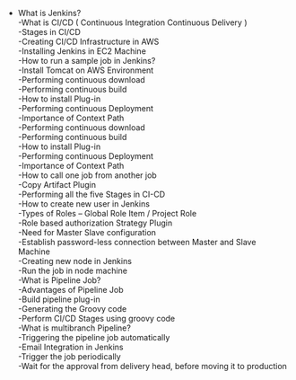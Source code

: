 - What is Jenkins?<br>
-What is CI/CD  ( Continuous Integration Continuous Delivery )<br>
-Stages in CI/CD<br>
-Creating CI/CD Infrastructure in AWS<br>
-Installing Jenkins in EC2 Machine<br>
-How to run a sample job in Jenkins?<br>
-Install Tomcat on AWS Environment<br>
-Performing continuous download<br>
-Performing continuous build<br>
-How to install Plug-in<br>
-Performing continuous Deployment<br>
-Importance of Context Path<br>
-Performing continuous download<br>
-Performing continuous build<br>
-How to install Plug-in<br>
-Performing continuous Deployment<br>
-Importance of Context Path<br>
-How to call one job from another job<br>
-Copy Artifact Plugin<br>
-Performing all the five Stages in CI-CD<br>
-How to create new user in Jenkins<br>
-Types of Roles – Global Role Item / Project Role<br>
-Role based authorization Strategy Plugin<br>
-Need for Master Slave configuration<br>
-Establish password-less connection between Master and Slave Machine<br>
-Creating new node in Jenkins<br>
-Run the job in node machine<br>
-What is Pipeline Job?<br>
-Advantages of Pipeline Job<br>
-Build pipeline plug-in<br>
-Generating the Groovy code<br>
-Perform CI/CD Stages using groovy code<br>
-What is multibranch Pipeline?<br>
-Triggering the pipeline job automatically<br>
-Email Integration in Jenkins<br>
-Trigger the job periodically<br>
-Wait for the approval from delivery head, before moving it to production<br>



